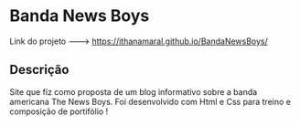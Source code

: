 # Banda News Boys
Link do projeto --->  https://ithanamaral.github.io/BandaNewsBoys/

## Descrição
Site que fiz como proposta de um blog informativo sobre a banda americana The News Boys. Foi desenvolvido com Html e Css para treino e composição de portifólio !


